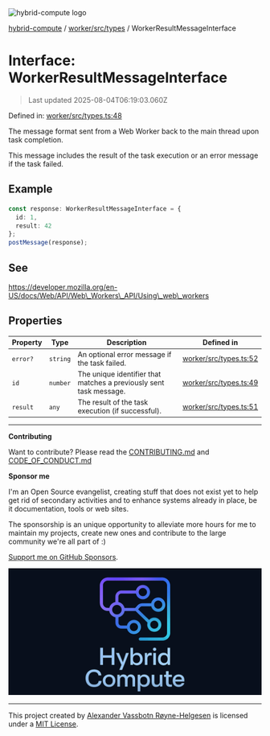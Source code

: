 <div><img alt="hybrid-compute logo" src="https://raw.githubusercontent.com/phun-ky/hybrid-compute/main/public/logo-hybrid-compute-horizontal-colored-package.svg?raw=true" style="max-height:32px;"/></div>

[hybrid-compute](../../../../README.md) / [worker/src/types](../README.md) /
WorkerResultMessageInterface

# Interface: WorkerResultMessageInterface

> Last updated 2025-08-04T06:19:03.060Z

Defined in:
[worker/src/types.ts:48](https://github.com/phun-ky/hybrid-compute/blob/main/packages/worker/src/types.ts#L48)

The message format sent from a Web Worker back to the main thread upon task
completion.

This message includes the result of the task execution or an error message if
the task failed.

## Example

```ts
const response: WorkerResultMessageInterface = {
  id: 1,
  result: 42
};
postMessage(response);
```

## See

https://developer.mozilla.org/en-US/docs/Web/API/Web\_Workers\_API/Using\_web\_workers

## Properties

| Property                     | Type     | Description                                                        | Defined in                                                                                                     |
| ---------------------------- | -------- | ------------------------------------------------------------------ | -------------------------------------------------------------------------------------------------------------- |
| <a id="error"></a> `error?`  | `string` | An optional error message if the task failed.                      | [worker/src/types.ts:52](https://github.com/phun-ky/hybrid-compute/blob/main/packages/worker/src/types.ts#L52) |
| <a id="id"></a> `id`         | `number` | The unique identifier that matches a previously sent task message. | [worker/src/types.ts:49](https://github.com/phun-ky/hybrid-compute/blob/main/packages/worker/src/types.ts#L49) |
| <a id="result"></a> `result` | `any`    | The result of the task execution (if successful).                  | [worker/src/types.ts:51](https://github.com/phun-ky/hybrid-compute/blob/main/packages/worker/src/types.ts#L51) |

---

**Contributing**

Want to contribute? Please read the
[CONTRIBUTING.md](https://github.com/phun-ky/hybrid-compute/blob/main/CONTRIBUTING.md)
and
[CODE_OF_CONDUCT.md](https://github.com/phun-ky/hybrid-compute/blob/main/CODE_OF_CONDUCT.md)

**Sponsor me**

I'm an Open Source evangelist, creating stuff that does not exist yet to help
get rid of secondary activities and to enhance systems already in place, be it
documentation, tools or web sites.

The sponsorship is an unique opportunity to alleviate more hours for me to
maintain my projects, create new ones and contribute to the large community
we're all part of :)

[Support me on GitHub Sponsors](https://github.com/sponsors/phun-ky).

![@hybrid-compute banner with logo and text](https://github.com/phun-ky/hybrid-compute/blob/main/public/logo-banner.png?raw=true)

---

This project created by [Alexander Vassbotn Røyne-Helgesen](http://phun-ky.net)
is licensed under a [MIT License](https://choosealicense.com/licenses/mit/).

